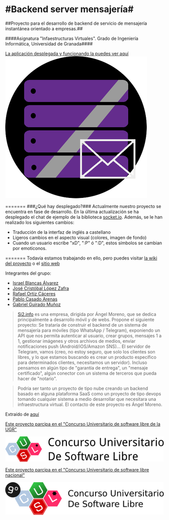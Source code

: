 #Backend server mensajería#
==============

##Proyecto para el desarrollo de backend de servicio de mensajería instantánea orientado a empresas.##

####Asignatura "Infaestructuras Virtuales". Grado de Ingeniería Informática, Universidad de Granada####



[La aplicación desplegada y funcionando la puedes ver aquí](https://backendsi2.herokuapp.com/)
![Logo](logo.png)

=======
###¿Qué hay desplegado?###
Actualmente nuestro proyecto se encuentra en fase de desarrollo.
En la última actualización se ha desplegado el chat de ejemplo de la biblioteca [socket.io](http://socket.io/). Además, se le han realizado los siguientes cambios:
+ Traducción de la interfaz de inglés a castellano
+ Ligeros cambios en el aspecto visual (colores, imagen de fondo)
+ Cuando un usuario escribe "xD", ":P" ó ":D", estos símbolos se cambian por emoticonos.


=======
Todavía estamos trabajando en ello, pero puedes visitar [la wiki del proyecto](https://github.com/iblancasa/BackendSI2-IV/wiki) o el [sitio web](http://iblancasa.github.io/BackendSI2-IV/)


Integrantes del grupo:

+ [Israel Blancas Álvarez](https://github.com/iblancasa)
+ [José Cristóbal López Zafra](https://github.com/JCristobal)
+ [Rafael Ortiz Cáceres](https://github.com/rafaroc)
+ [Pablo Casado Arenas](https://github.com/ramako)
+ [Gabriel Guirado Muñoz](https://github.com/gabrigm)



> [Si2.info](http://si2.info/) es una empresa, dirigida por Ángel Moreno, que se dedica principalmente a desarrollo móvil y de webs. Propone el siguiente proyecto: Se trataría de construir el backend de un sistema de mensajería para móviles (tipo WhatsApp / Telegram), exponiendo un API que nos permita autenticar al usuario, crear grupos, mensajes 1 a 1, gestionar imágenes y otros archivos de medios, enviar notificaciones push (Android/iOS/Amazon SNS)... El servidor de Telegram, vamos (creo, no estoy seguro, que solo los clientes son libres, y lo que estamos buscando es crear un producto específico para determinados clientes, necesitamos un servidor). Incluso pensamos en algún tipo de "garantía de entrega", un "mensaje certificado", algún conector con un sistema de terceros que pueda hacer de "notario".

> Podría ser tanto un proyecto de tipo nube creando un backend basado en alguna plataforma SaaS como un proyecto de tipo devops tomando cualquier sistema a medio desarrollar que necesitara una infraestructura virtual. El contacto de este proyecto es Ángel Moreno.

Extraído de [aquí](https://github.com/JJ/GII-2014/blob/master/practicas_propuestas.md)

[Este proyecto parcipa en el "Concurso Universitario de software libre de la UGR"](http://osl.ugr.es/2014/09/26/premios-a-proyectos-libres-de-la-ugr/)

![CUSLUGR](logo-cuslugr.png)


[Este proyecto parcipa en el "Concurso Universitario de software libre nacional"](http://www.concursosoftwarelibre.org/)

![CUSL](logo-cusl.png)
